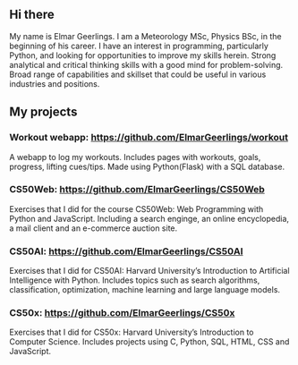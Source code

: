 ## Hi there

My name is Elmar Geerlings. I am a Meteorology MSc, Physics BSc, in the beginning of his career. I have an interest in programming, particularly Python, and looking for opportunities to improve my skills herein. Strong analytical and critical thinking skills with a good mind for problem-solving. Broad range of capabilities and skillset that could be useful in various industries and positions.

## My projects

### Workout webapp: https://github.com/ElmarGeerlings/workout
A webapp to log my workouts. Includes pages with workouts, goals, progress, lifting cues/tips. Made using Python(Flask) with a SQL database.


### CS50Web: https://github.com/ElmarGeerlings/CS50Web
Exercises that I did for the course CS50Web: Web Programming with Python and JavaScript. Including a search enginge, an online encyclopedia, a mail client and an e-commerce auction site.


### CS50AI: https://github.com/ElmarGeerlings/CS50AI
Exercises that I did for CS50AI: Harvard University’s Introduction to Artificial Intelligence with Python. Includes topics such as search algorithms, classification, optimization, machine learning and large language models.


### CS50x: https://github.com/ElmarGeerlings/CS50x
Exercises that I did for CS50x: Harvard University’s Introduction to Computer Science. Includes projects using C, Python, SQL, HTML, CSS and JavaScript.


<!--
**ElmarGeerlings/ElmarGeerlings** is a ✨ _special_ ✨ repository because its `README.md` (this file) appears on your GitHub profile.

Here are some ideas to get you started:

- 🔭 I’m currently working on ...
- 🌱 I’m currently learning ...
- 👯 I’m looking to collaborate on ...
- 🤔 I’m looking for help with ...
- 💬 Ask me about ...
- 📫 How to reach me: ...
- 😄 Pronouns: ...
- ⚡ Fun fact: ...
-->
